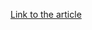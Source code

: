 [Link to the article](https://thehackernews.com/2025/07/the-hidden-weaknesses-in-ai-soc-tools.html)
